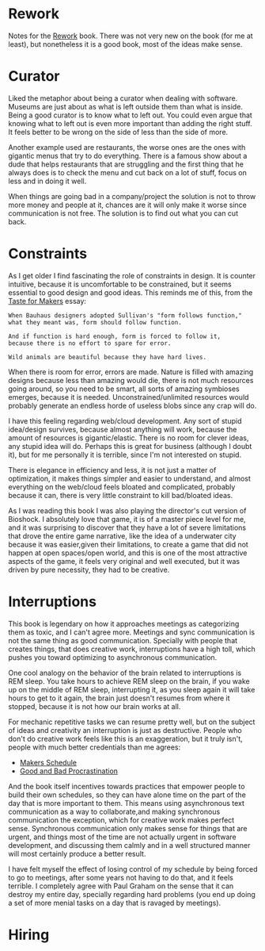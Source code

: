# Rework

Notes for the [Rework](https://basecamp.com/books/rework) book.
There was not very new on the book (for me at least), but
nonetheless it is a good book, most of the ideas make sense.

# Curator

Liked the metaphor about being a curator when dealing
with software. Museums are just about as what is left
outside them than what is inside. Being a good curator
is to know what to left out. You could even argue
that knowing what to left out is even more important
than adding the right stuff. It feels better to be wrong
on the side of less than the side of more.

Another example used are restaurants, the worse ones are
the ones with gigantic menus that try to do everything.
There is a famous show about a dude that helps restaurants
that are struggling and the first thing that he always does
is to check the menu and cut back on a lot of stuff, focus on
less and in doing it well.

When things are going bad in a company/project the solution
is not to throw more money and people at it, chances are it
will only make it worse since communication is not free.
The solution is to find out what you can cut back.

# Constraints

As I get older I find fascinating the role of constraints
in design. It is counter intuitive, because it is uncomfortable
to be constrained, but it seems essential to good design
and good ideas. This reminds me of this, from the
[Taste for Makers](http://www.paulgraham.com/taste.html) essay:

```
When Bauhaus designers adopted Sullivan's "form follows function,"
what they meant was, form should follow function.

And if function is hard enough, form is forced to follow it,
because there is no effort to spare for error.

Wild animals are beautiful because they have hard lives.
```

When there is room for error, errors are made. Nature is filled
with amazing designs because less than amazing would die, there is
not much resources going around, so you need to be smart, all
sorts of amazing symbioses emerges, because it is needed.
Unconstrained/unlimited resources would probably generate an
endless horde of useless blobs since any crap will do.

I have this feeling regarding web/cloud development. Any sort of
stupid idea/design survives, because almost anything will work, because
the amount of resources is gigantic/elastic. There is no room for
clever ideas, any stupid idea will do. Perhaps this is great
for business (although I doubt it), but for me personally it is
terrible, since I'm not interested on stupid.

There is elegance in efficiency and less, it is not just a matter of
optimization, it makes things simpler and easier to understand, and almost
everything on the web/cloud feels bloated and complicated, probably
because it can, there is very little constraint to kill bad/bloated ideas.

As I was reading this book I was also playing the director's cut version
of Bioshock. I absolutely love that game, it is of a master piece level for
me, and it was surprising to discover that they have a lot of severe
limitations that drove the entire game narrative, like the idea of a underwater
city because it was easier,given their limitations, to create a game
that did not happen at open spaces/open world, and this is one of the most
attractive aspects of the game, it feels very original and well executed,
but it was driven by pure necessity, they had to be creative.

# Interruptions

This book is legendary on how it approaches meetings as categorizing
them as toxic, and I can't agree more. Meetings and sync communication
is not the same thing as good communication. Specially with people
that creates things, that does creative work, interruptions have
a high toll, which pushes you toward optimizing to asynchronous
communication.

One cool analogy on the behavior of the brain related to interruptions
is REM sleep. You take hours to achieve REM sleep on the brain, if you
wake up on the middle of REM sleep, interrupting it, as you sleep again
it will take hours to get to it again, the brain just doesn't resumes from
where it stopped, because it is not how our brain works at all.

For mechanic repetitive tasks we can resume pretty well, but on the
subject of ideas and creativity an interruption is just as destructive.
People who don't do creative work feels like this is an exaggeration,
but it truly isn't, people with much better credentials than me agrees:

* [Makers Schedule](http://www.paulgraham.com/makersschedule.html)
* [Good and Bad Procrastination](http://www.paulgraham.com/procrastination.html)

And the book itself incentives towards practices that empower
people to build their own schedules, so they can have alone time
on the part of the day that is more important to them. This means
using asynchronous text communication as a way to collaborate,and
making synchronous communication the exception, which for creative
work makes perfect sense. Synchronous communication only makes sense
for things that are urgent, and things most of the time are not
actually urgent in software development, and discussing them
calmly and in a well structured manner will most certainly produce
a better result.

I have felt myself the effect of losing control of my
schedule by being forced to go to meetings, after some years
not having to do that, and it feels terrible. I completely
agree with Paul Graham on the sense that it can destroy my entire
day, specially regarding hard problems (you end up doing a set
of more menial tasks on a day that is ravaged by meetings).

# Hiring


